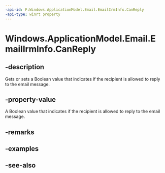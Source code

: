 ----api-id: P:Windows.ApplicationModel.Email.EmailIrmInfo.CanReply
-api-type: winrt property
---<!-- Property syntaxpublic bool CanReply { get;  set; }--># Windows.ApplicationModel.Email.EmailIrmInfo.CanReply## -descriptionGets or sets a Boolean value that indicates if the recipient is allowed to reply to the email message.## -property-valueA Boolean value that indicates if the recipient is allowed to reply to the email message.## -remarks## -examples## -see-also